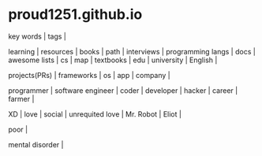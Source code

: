 # proud1251.github.io
key words | tags |

learning | resources | books | path | interviews | programming langs | docs | awesome lists | cs | map | textbooks | edu | university | English | 

projects(PRs) | frameworks | os | app | company |

programmer | software engineer | coder | developer | hacker | career | farmer | 

XD | love | social | unrequited love | Mr. Robot | Eliot | 

poor | 

mental disorder | 
